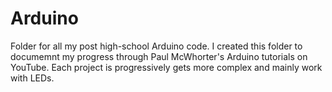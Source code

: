 # Arduino
Folder for all my post high-school Arduino code.
I created this folder to documemnt my progress through Paul McWhorter's Arduino tutorials on YouTube. Each project is progressively gets more complex and mainly work with LEDs.
